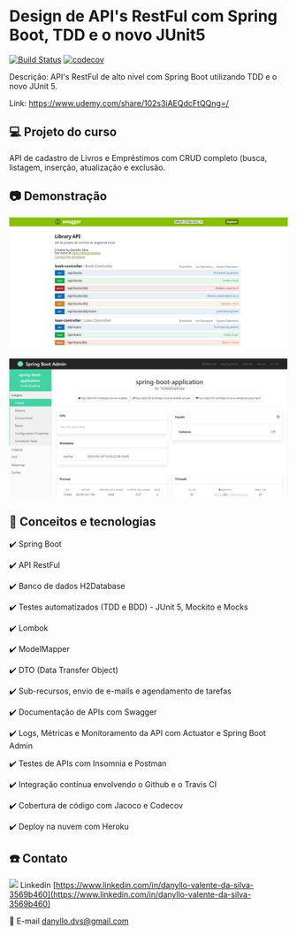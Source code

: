 # Design de API's RestFul com Spring Boot, TDD e o novo JUnit5

[![Build Status](https://travis-ci.org/dvsilva/udemy-spring-tdd.svg?branch=master)](https://travis-ci.org/dvsilva/udemy-spring-tdd)
[![codecov](https://codecov.io/gh/dvsilva/udemy-spring-tdd/branch/master/graph/badge.svg)](https://codecov.io/gh/dvsilva/udemy-spring-tdd)

Descrição: API's RestFul de alto nível com Spring Boot utilizando TDD e o novo JUnit 5.

Link: https://www.udemy.com/share/102s3iAEQdcFtQQng=/

## 💻 Projeto do curso

API de cadastro de Livros e Empréstimos com CRUD completo (busca, listagem, inserção, atualização e exclusão.

## :camera: Demonstração

![Demonstraçao da API com Swagger - Demonstração em PNG](demo/demo1.png)

![Demonstraçao do SPring Boot Admin - Demonstração em PNG](demo/demo2.png)

## :rocket: Conceitos e tecnologias

✔️ Spring Boot

✔️ API RestFul

✔️ Banco de dados H2Database

✔️ Testes automatizados (TDD e BDD) - JUnit 5, Mockito e Mocks

✔️ Lombok

✔️ ModelMapper

✔️ DTO (Data Transfer Object)

✔️ Sub-recursos, envio de e-mails e agendamento de tarefas

✔️ Documentação de APIs com Swagger

✔️ Logs, Métricas e Monitoramento da API com Actuator e Spring Boot Admin

✔️ Testes de APIs com Insomnia e Postman

✔️ Integração contínua envolvendo o Github e o Travis CI

✔️ Cobertura de código com Jacoco e Codecov

✔️ Deploy na nuvem com Heroku

## :phone: Contato

<img src="https://github.com/paulrobertlloyd/socialmediaicons/blob/main/linkedin-16x16.png?raw=true" /> Linkedin [https://www.linkedin.com/in/danyllo-valente-da-silva-3569b460](https://www.linkedin.com/in/danyllo-valente-da-silva-3569b460)

:postbox: E-mail [danyllo.dvs@gmail.com](danyllo.dvs@gmail.com)
